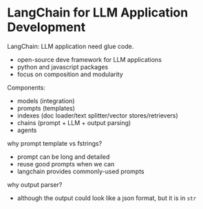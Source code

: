 # LangChain for LLM Application Development

LangChain: LLM application need glue code.
- open-source deve framework for LLM applications
- python and javascript packages
- focus on composition and modularity

Components:
- models (integration)
- prompts (templates)
- indexes (doc loader/text splitter/vector stores/retrievers)
- chains (prompt + LLM + output parsing)
- agents

why prompt template vs fstrings?

- prompt can be long and detailed
- reuse good prompts when we can
- langchain provides commonly-used prompts

why output parser?

- although the output could look like a json format, but it is in `str`